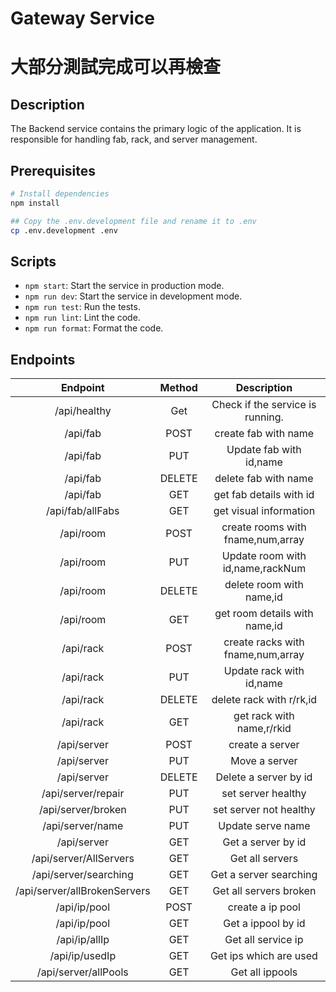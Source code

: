 # Gateway Service

# 大部分測試完成可以再檢查

## Description

The Backend service contains the primary logic of the application. It is responsible for handling fab, rack, and server management. 



## Prerequisites

```bash
# Install dependencies
npm install

## Copy the .env.development file and rename it to .env
cp .env.development .env
```

## Scripts

- `npm start`: Start the service in production mode.
- `npm run dev`: Start the service in development mode.
- `npm run test`: Run the tests.
- `npm run lint`: Lint the code.
- `npm run format`: Format the code.


## Endpoints

|             Endpoint              | Method |           Description            |
|:---------------------------------:|:------:|:--------------------------------:|
|           /api/healthy            |  Get   | Check if the service is running. |
|             /api/fab              |  POST  |      create fab with name        |
|             /api/fab              |  PUT   |  Update fab with id,name         |
|             /api/fab              | DELETE |      delete fab with name        |
|             /api/fab              |  GET   |      get fab details with id     |
|            /api/fab/allFabs       |  GET   |      get visual information      |
|             /api/room             |  POST  |create rooms with fname,num,array |
|             /api/room             |  PUT   | Update room with id,name,rackNum |
|             /api/room             | DELETE |      delete room with name,id    |
|             /api/room             |  GET   |  get room details with name,id   |
|             /api/rack             |  POST  |create racks with fname,num,array |
|             /api/rack             |  PUT   | Update rack with id,name         |
|             /api/rack             | DELETE |      delete rack with r/rk,id    |
|             /api/rack             |  GET   |    get rack with name,r/rkid     |
|             /api/server           |  POST  |    create a server               |
|             /api/server           |  PUT   |    Move a server                 |
|             /api/server           | DELETE |    Delete a server by id         |
|    /api/server/repair             |  PUT   |     set server healthy           |
|    /api/server/broken             |  PUT   |    set server not healthy        |
|    /api/server/name               |  PUT   |       Update serve name          |
|             /api/server           |  GET   |    Get a server by id            |
|             /api/server/AllServers|  GET   |   Get all servers                |
|             /api/server/searching |  GET   |    Get a server searching        |
|    /api/server/allBrokenServers   |  GET   | Get all servers broken           |
|             /api/ip/pool          |  POST  |    create a ip pool              |
|             /api/ip/pool          |  GET   |    Get a ippool by id            |
|             /api/ip/allIp         |  GET   |   Get all service ip             |
|             /api/ip/usedIp        |  GET   |    Get ips which are used        |
|    /api/server/allPools           |  GET   | Get all ippools                  |

